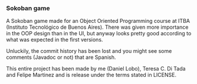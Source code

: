 ### Sokoban game ###

A Sokoban game made for an Object Oriented Programming course at ITBA (Instituto
Tecnológico de Buenos Aires). There was given more importance in the OOP design 
than in the UI, but anyway looks pretty good according to what was expected in
the first versions.

Unluckily, the commit history has been lost and you might see some comments
(Javadoc or not) that are Spanish.

This entire project has been made by me (Daniel Lobo), Teresa C. Di Tada and
Felipe Martinez and is release under the terms stated in LICENSE.

